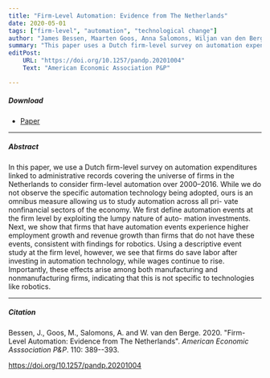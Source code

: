 ```yaml
---
title: "Firm-Level Automation: Evidence from The Netherlands" 
date: 2020-05-01
tags: ["firm-level", "automation", "technological change"]
author: "James Bessen, Maarten Goos, Anna Salomons, Wiljan van den Berge"
summary: "This paper uses a Dutch firm-level survey on automation expenditures linked to administrative records covering the universe of firms in the Netherlands to consider firm-level automation over 2000–2016. It shows that net employment at firms falls after investments in automation technology. Importantly, this effect arises among both manufacturing and nonmanufacturing firms, indicating that this is not specific to technologies like robotics."
editPost:
    URL: "https://doi.org/10.1257/pandp.20201004"
    Text: "American Economic Association P&P"

---
```


##### Download

+ [Paper](/10.pdf)
---

##### Abstract

In this paper, we use a Dutch firm-level survey on automation expenditures linked to administrative records covering the universe of firms in the Netherlands to consider firm-level automation over 2000–2016. While we do not observe the specific automation technology being adopted, ours is an omnibus measure allowing us to study automation across all pri- vate nonfinancial sectors of the economy. We first define automation events at the firm level by exploiting the lumpy nature of auto- mation investments. Next, we show that firms that have automation events experience higher employment growth and revenue growth than firms that do not have these events, consistent with findings for robotics. Using a descriptive event study at the firm level, however, we see that firms do save labor after investing in automation technology, while wages continue to rise. Importantly, these effects arise among both manufacturing and nonmanufacturing firms, indicating that this is not specific to technologies like robotics.

---

##### Citation

Bessen, J., Goos, M., Salomons, A. and W. van den Berge. 2020. "Firm-Level Automation: Evidence from The Netherlands". *American Economic Asssociation P&P*. 110: 389--393. 

https://doi.org/10.1257/pandp.20201004


